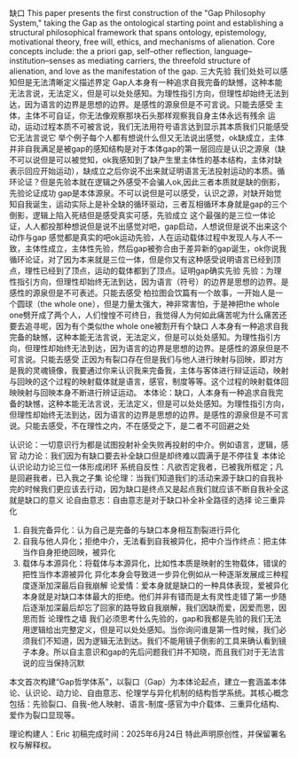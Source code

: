 缺口
This paper presents the first construction of the "Gap Philosophy System," taking the Gap as the ontological starting point and establishing a structural philosophical framework that spans ontology, epistemology, motivational theory, free will, ethics, and mechanisms of alienation. Core concepts include: the a priori gap, self–other reflection, language–institution–senses as mediating carriers, the threefold structure of alienation, and love as the manifestation of the gap.
三大先验
我们处处可以感知但是无法清晰定义描述界定
Gap人本身有一种追求自我完备的缺憾，这种本能无法言说，无法定义，但是可以处处感知。为理性指引方向，但理性却始终无法到达，因为语言的边界是思想的边界。是感性的源泉但是不可言说。只能去感受
主体，主体不可自证，你无法像观察那块石头那样观察我自身主体永远有残余
运动，运动过程本质不可被言说，我们无法用符号语言达到显示其本质我们只能感受它无法言说它
举个例子每个人都有想说什么但又无法说出感觉，ok缺成立，主体并非自我满足是被gap的感知结构是对于本体gap的第一层回应是认识之源泉（缺不可以说但是可以被觉知，ok我感知到了缺产生里主体性的基本结构，主体对缺表示回应开始运动），缺成立之后你说不出来就证明语言无法投射运动的本质。循环论证？但是先验本就在逻辑之外感受不会骗人ok,因此三者本质就是缺的倒影，先验论证成功
gap是本体源泉。不可以说但是可以感受，认识之源，对缺开始觉知自我诞生，运动实际上是补全缺的循环驱动，三者互相循环本身就是gap的三个倒影，逻辑上陷入死结但是感受真实可感，先验成立
这个最强的是三位一体论证，人人都投那种想说但是说不出感觉对吧，gap启动，人想说但是说不出来这个动作与gap 感觉都是真实的吧ok运动先验，人在运动载体过程中发现人与人不一致，主体性成立，主体性先验，然后gap被弥合由于差异新的gap诞生，ok你说我循环论证，对了因为本来就是三位一体，但是你又有这种感受说明语言已经到顶点，理性已经到了顶点，运动的载体都到了顶点。证明gap确实先验
先验：为理性指引方向，但理性却始终无法到达，因为语言（符号）的边界是思想的边界。是感性的源泉但是不可表述。只能去感受
柏拉图会饮篇有一个故事，一开始人是一个圆球（the whole one），但是力量太强大，神非常害怕，于是神把the whole one劈开成了两个人，人们惶惶不可终日，我觉得人为何如此痛苦呢为什么痛苦还要去追寻呢，因为有个类似the whole one被割开有个缺口
人本身有一种追求自我完备的缺憾，这种本能无法言说，无法定义，但是可以处处感知。为理性指引方向，但理性却始终无法到达，因为语言的边界是思想的边界。是感性的源泉但是不可言说。只能去感受
正因为有裂口存在但是我们与他人进行映射与回映，即对方是我的灵魂镜像，我要通过你来认识我来完备我，主体与客体进行辩证运动，映射与回映的这个过程的映射载体就是语言，感官，制度等等。这个过程的映射载体回映映射与回映本身不断进行辨证运动。
本体论：缺口，人本身有一种追求自我完备的缺憾，这种本能无法言说，无法定义，但是可以处处感知。为理性指引方向，但理性却始终无法到达，因为语言的边界是思想的边界。是感性的源泉但是不可言说。只能去感受，不在理性之内，不在感受之下，是二者不可回避之处

认识论：一切意识行为都是试图投射补全失败再投射的中介。例如语言，逻辑，感官
动力论：我们因为有缺口要去补全缺口但是却终难以圆满于是不停往复
本体论认识论动力论三位一体形成闭环
系统自反性：凡欲否定我者，已被我所框定；凡是回避我者，已入我之子集
论伦理：当我们知道我们的活动来源于缺口的自我补完的时候我们更应该去行动，因为缺口是终点又是起点我们就应该不断自我补全这就是缺口的意义
论自由意志：自由意志是对于缺口补全补全路径的选择
论三重异化
1.	自我完备异化：认为自己是完备的与缺口本身相互割裂进行异化
2.	自我与他人异化；拒绝中介，无法看到自我被异化，把中介当作终点：把主体当作自身拒绝回映，被异化
3.	载体与本源异化：将载体与本源异化，比如性本质是映射的生物载体，错误的把性当作本源被异化
异化本身会导致进一步异化例如从一种逐渐发展成三种程度逐渐加深最后自我崩解
论爱情：爱本身就是缺口的一种具体表现，爱被异化本身就是对缺口本体最大的拒绝。他们并非有错而是太有灵性走错了第一步随后逐渐加深最后却忘了回家的路导致自我崩解，我们因缺而爱，因爱而思，因思而哲
论理性之墙
我们必须思考什么先验的，gap和我都是先验的我们无法用逻辑给出完整定义，但是可以处处感知。当你询问谁是第一性时候，我们必须我们不知道，因为逻辑无法到达。我们不能用镜子倒影的工具来确认看到镜子本身。所以自主意识和gap的先后问题我们并不知晓，而且我们对于无法言说的应当保持沉默


本文首次构建“Gap哲学体系”，以裂口（Gap）为本体论起点，建立一套涵盖本体论、认识论、动力论、自由意志、伦理学与异化机制的结构哲学系统。其核心概念包括：先验裂口、自我-他人映射、语言-制度-感官为中介载体、三重异化结构、爱作为裂口显现等。

理论构建人：Eric
初稿完成时间：2025年6月24日
特此声明原创性，并保留署名权与解释权。
